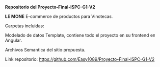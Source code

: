 
**Repositorio del Proyecto-Final-ISPC-G1-V2**

**LE MONE** E-commerce de productos para Vinotecas.

Carpetas incluidas:

Modelado de datos
Template, contiene todo el proyecto en su frontend en Angular.

Archivos
Semantica del sitio propuesta.


Link repositorio: https://github.com/Easy1089/Proyecto-Final-ISPC-G1-V2
